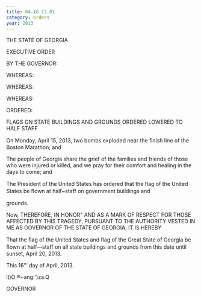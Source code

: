 ```yaml
---
title: 04.16.13.01
category: orders
year: 2013
---
```

   

THE STATE OF GEORGIA

EXECUTIVE ORDER

BY THE GOVERNOR:

WHEREAS:

WHEREAS:

WHEREAS:

ORDERED:

FLAGS ON STATE BUILDINGS AND GROUNDS
ORDERED LOWERED TO HALF STAFF

On Monday, April 15, 2013, two bombs exploded near the ﬁnish line
of the Boston Marathon; and

The people of Georgia share the grief of the families and friends of
those who were injured or killed, and we pray for their comfort and
healing in the days to come; and

The President of the United States has ordered that the ﬂag of the
United States be ﬂown at half~staff on government buildings and

grounds.

Now, THEREFORE, IN HONOR" AND AS A MARK OF RESPECT FOR
THOSE AFFECTED BY THIS TRAGEDY, PURSUANT TO THE
AUTHORITY VESTED IN ME AS GOVERNOR OF THE STATE OF
GEORGIA, IT IS HEREBY

That the ﬂag of the United States and flag of the Great State of
Georgia be ﬂown at half—staff on all state buildings and grounds
from this date until sunset, April 20, 2013.

This 16”‘ day of April, 2013.

l(\O:®~ang:')za.Q

GOVERNOR

